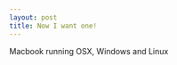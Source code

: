 ```yaml
---
layout: post
title: Now I want one!
---
```

Macbook running OSX, Windows and Linux

<notextile>
<object width="425" height="350"><param name="movie" value="http://www.youtube.com/v/gE1XQyT_IbA"></param><embed src="http://www.youtube.com/v/gE1XQyT_IbA" type="application/x-shockwave-flash" width="425" height="350"></embed></object>
</notextile>